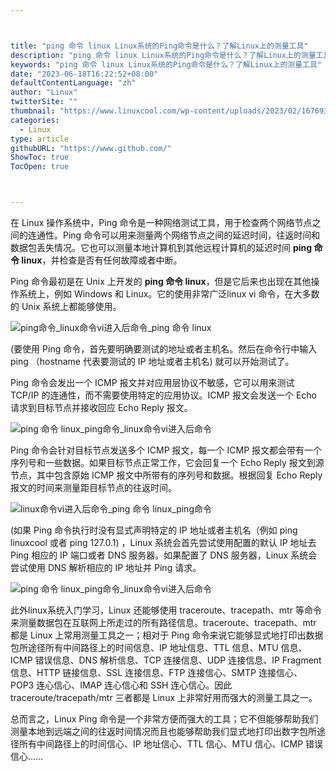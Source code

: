 ```yaml
---



title: "ping 命令 linux Linux系统的Ping命令是什么？了解Linux上的测量工具"
description: "ping 命令 linux Linux系统的Ping命令是什么？了解Linux上的测量工具"
keywords: "ping 命令 linux Linux系统的Ping命令是什么？了解Linux上的测量工具"
date: "2023-06-18T16:22:52+08:00"
defaultContentLanguage: "zh"
author: "Linux"
twitterSite: ""
thumbnail: "https://www.linuxcool.com/wp-content/uploads/2023/02/1676930737922_0.png"
categories:
  - Linux
type: article
githubURL: "https://www.github.com/"
ShowToc: true
TocOpen: true



---
```


在 Linux 操作系统中，Ping 命令是一种网络测试工具，用于检查两个网络节点之间的连通性。Ping 命令可以用来测量两个网络节点之间的延迟时间，往返时间和数据包丢失情况。它也可以测量本地计算机到其他远程计算机的延迟时间 **ping 命令 linux**，并检查是否有任何故障或者中断。

Ping 命令最初是在 Unix 上开发的 **ping 命令 linux**，但是它后来也出现在其他操作系统上，例如 Windows 和 Linux。它的使用非常广泛linux vi 命令，在大多数的 Unix 系统上都能够使用。

![ping命令_linux命令vi进入后命令_ping 命令 linux](https://www.linuxcool.com/wp-content/uploads/2023/02/1676930737922_0.png)

(要使用 Ping 命令，首先要明确要测试的地址或者主机名。然后在命令行中输入 ping （hostname 代表要测试的 IP 地址或者主机名) 就可以开始测试了。

Ping 命令会发出一个 ICMP 报文并对应用层协议不敏感，它可以用来测试 TCP/IP 的连通性，而不需要使用特定的应用协议。ICMP 报文会发送一个 Echo 请求到目标节点并接收回应 Echo Reply 报文。

![ping 命令 linux_ping命令_linux命令vi进入后命令](https://www.linuxcool.com/wp-content/uploads/2023/02/1676930737922_1.png)

Ping 命令会针对目标节点发送多个 ICMP 报文，每一个 ICMP 报文都会带有一个序列号和一些数据。如果目标节点正常工作，它会回复一个 Echo Reply 报文到源节点，其中包含原始 ICMP 报文中所带有的序列号和数据。根据回复 Echo Reply 报文的时间来测量距目标节点的往返时间。

![linux命令vi进入后命令_ping 命令 linux_ping命令](https://www.linuxcool.com/wp-content/uploads/2023/02/1676930737922_2.png)

(如果 Ping 命令执行时没有显式声明特定的 IP 地址或者主机名（例如 ping linuxcool 或者 ping 127.0.1) ，Linux 系统会首先尝试使用配置的默认 IP 地址去 Ping 相应的 IP 端口或者 DNS 服务器。如果配置了 DNS 服务器，Linux 系统会尝试使用 DNS 解析相应的 IP 地址并 Ping 请求。

![ping 命令 linux_ping命令_linux命令vi进入后命令](https://www.linuxcool.com/wp-content/uploads/2023/02/1676930737922_3.png)

此外linux系统入门学习，Linux 还能够使用 traceroute、tracepath、mtr 等命令来测量数据包在互联网上所走过的所有路径信息。traceroute、tracepath、mtr 都是 Linux 上常用测量工具之一；相对于 Ping 命令来说它能够显式地打印出数据包所途径所有中间路径上的时间信息、IP 地址信息、TTL 信息、MTU 信息、ICMP 错误信息、DNS 解析信息、TCP 连接信息、UDP 连接信息、IP Fragment 信息、HTTP 链接信息、SSL 连接信息、FTP 连接信心、SMTP 连接信心、POP3 连心信心、IMAP 连心信心和 SSH 连心信心。因此 traceroute/tracepath/mtr 三者都是 Linux 上非常好用而强大的测量工具之一。

总而言之，Linux Ping 命令是一个非常方便而强大的工具；它不但能够帮助我们测量本地到远端之间的往返时间情况而且也能够帮助我们显式地打印出数字包所途径所有中间路径上的时间信心、IP 地址信心、TTL 信心、MTU 信心、ICMP 错误信心……